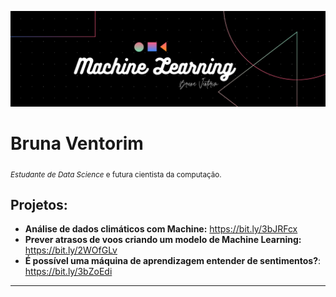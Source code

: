

<p align="center">
  <img src="https://raw.githubusercontent.com/brunavent/template_temp/master/MACHINE%20LEARNING%20(1).png">
</p>

# Bruna Ventorim
<sub>*Estudante de Data Science* e futura cientista da computação.</sub>

## Projetos:

* **Análise de dados climáticos com Machine:** https://bit.ly/3bJRFcx
* **Prever atrasos de voos criando um modelo de Machine Learning:** https://bit.ly/2WOfGLv
* **É possível uma máquina de aprendizagem entender de sentimentos?**: https://bit.ly/3bZoEdi
---




